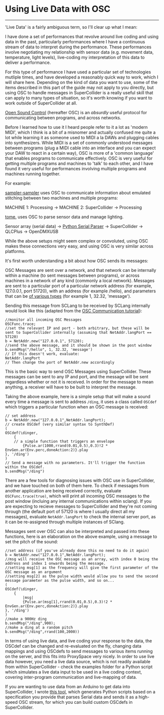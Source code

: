 # Using Live Data with OSC

--------------

'Live Data' is a fairly ambiguous term, so I'll clear up what I mean:

I have done a set of performances that revolve around live coding and using data in the past, particularly performances where I have a continuous stream of data to interpret during the performance. These performances involve negotiating my relationship with sensor data (e.g. movement data, temperature, light levels), live-coding my interpretation of this data to deliver a performance.

For this type of performance I have used a particular set of technologies mutliple times, and have developed a reasonably quick way to work, which I will share here. Depending on the kind of data you want to use, some of the items described in this part of the guide may not apply to you directly, but using OSC to handle messages in SuperCollider is a really useful skill that can apply to many types of situation, so it's worth knowing if you want to work outside of SuperCollider at all.

[Open Sound Control](http://opensoundcontrol.org/introduction-osc) (hereafter OSC) is an _absurdly_ useful protocol for communicating between programs, and across networks.

Before I learned how to use it I heard people refer to it a lot as 'modern MIDI', which I think is a bit of a misnomer and actually confused me quite a lot while learning it as someone used to MIDI a la DAWs and plugging cables into synthesizers. While MIDI is a set of commonly understood messages between programs (plug a MIDI cable into an interface and you can expect your DAW to react in a certain way), OSC is more of a 'common language' that enables programs to communicate effectively. OSC is very useful for getting multiple programs and machines to 'talk' to each other, and I have found it very useful for performances involving multiple programs and machines running together.

For example:

[sampler-sampler](https://www.youtube.com/watch?v=dY6oSwoRRho) uses OSC to communicate information about emulated stitching between two machines and multiple programs:

MACHINE 1: Processing -> MACHINE 2: SuperCollider -> Processing

[tome.](http://www.charliedearnley.com/portfolio/tome/) uses OSC to parse sensor data and manage lighting.

Sensor array (serial data) -> [Python Serial Parser](https://github.com/theseanco/python-SerialToOSC) -> SuperCollider -> QLCPlus -> OpenDMXUSB

While the above setups might seem complex or convoluted, using OSC makes these connections very easy, and using OSC is very similar across platforms.

It's first worth understanding a bit about how OSC sends its messages:

OSC Messages are sent over a network, and that network can be internally within a machine (to sent messages between programs), or across machines in a network of any kind (commonly a local network). Messages are sent to a particular port of a particular network address (for example, 127.0.0.1, port 51720), with an address (for example /hello), and parameters that can be [of various types](http://opensoundcontrol.org/spec-1_0) (for example 1, 32.32, 'message').

Sending this message from SCLang to be received by SCLang internally would look like this (adapted from the [OSC Communication tutorial](http://doc.sccode.org/Guides/OSC_communication.html)):

```supercollider
//monitor all incoming OSC Messages
OSCFunc.trace;
//set the relevant IP and port - both arbitrary, but these will be sent to SuperCollider internally (assuming that NetAddr.langPort == 57120)
b = NetAddr.new("127.0.0.1", 57120);
//send the above message, and it should be shown in the post window
b.sendMsg("/hello", 1, 32.32, 'message')
// If this doesn't work, evaluate:
NetAddr.langPort
// Then change the port of NetAddr.new accordingly
```

This is the basic way to send OSC Messages using SuperCollider. These messages can be sent to any IP and port, and the message will be sent regardless whether or not it is received. In order for the message to mean anything, a receiver will have to be built to interpret the message.

Taking the above example, here is a simple setup that will make a sound every time a message is sent to address `/ding`, it uses a class called `OSCdef` which triggers a particular function when an OSC message is received:

```supercollider
// set address
b = NetAddr.new("127.0.0.1",NetAddr.langPort);
// create OSCdef (very similar syntax to SynthDef)
(
OSCdef(\dinger,
	{
    // a simple function that triggers an envelope
		{Pulse.ar(1000,rrand(0.01,0.5),0.3)!2 * EnvGen.ar(Env.perc,doneAction:2)}.play
}, '/ding')
)
// Send a message with no parameters. It'll trigger the function within the OSCdef.
b.sendMsg("/ding")
```

There are a few tools for diagnosing issues with OSC use in SuperCollider, and we have touched on both of them here. To check if messages from another application are being received correctly, evaluate `OSCFunc.trace(true)`, which will print all incoming OSC messages to the post window (incluing any internal communications within sclang). If you are expecting to recieve messages to SuperCollider and they're not coming through (the default port of 57120 is where I usually direct all my messages), evaluate `NetAddr.langPort` to check the internal server port, as it can be re-assigned through multiple instances of SClang.

Messages sent over OSC can also be interpreted and passed into these functions, here is an elaboration on the above example, using a message to set the pitch of the sound:

```supercollider
//set address (if you've already done this no need to do it again)
b = NetAddr.new("127.0.0.1",NetAddr.langPort);
//msg will receive the OSC message as an array, with index 0 being the address and index 1 onwards being the message.
//setting msg[1] as the frequency will give the first parameter of the OSC message as an argument
//setting msg[2] as the pulse width would allow you to send the second message parameter as the pulse width, and so on...
(
OSCdef(\dinger,
	{
		|msg|
		{Pulse.ar(msg[1],rrand(0.01,0.5),0.3)!2 * EnvGen.ar(Env.perc,doneAction:2)}.play
}, '/ding')
)
//make a 900Hz ding
b.sendMsg("/ding",900);
//make a ding at a random pitch
b.sendMsg("/ding",rrand(100,2000))
```

In terms of using live data, and live coding your response to the data, the OSCdef can be changed and re-evaluated on the fly, changing data mappings and using OSCdefs to send messages to various items running on the server, and this fits into ProxySpace very nicely. In order to use live data however, you need a live data source, which is not readily available from within SuperCollider - check the examples folder for a Python script which simulates a live data input to be used in a live coding context, covering inter-program communication and live-mapping of data.

If you are wanting to use data from an Arduino to get data into SuperCollider, I wrote [this tool](https://github.com/theseanco/python-SerialToOSC), which generates Python scripts based on a specification you provide that parses Serial data and sends it as a high-speed OSC stream, for which you can build custom OSCdefs in SuperCollider.
